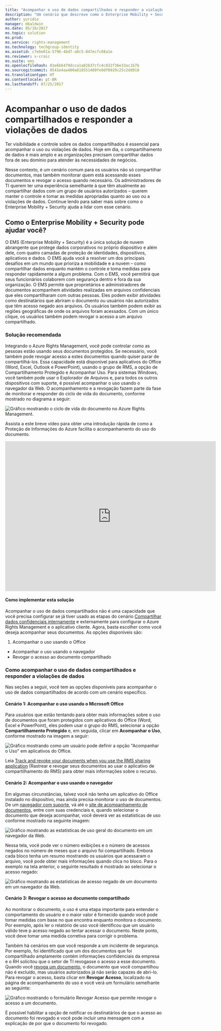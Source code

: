 ```yaml
---
title: "Acompanhar o uso de dados compartilhados e responder a violações de dados | Microsoft Docs"
description: "Um cenário que descreve como o Enterprise Mobility + Security pode ser usado para controlar o uso de dados compartilhados e responder a violações de dados, aproveitando os recursos do Azure Rights Management."
author: yuridio
manager: mbaldwin
ms.date: 05/18/2017
ms.topic: solution
ms.prod: 
ms.service: rights-management
ms.technology: techgroup-identity
ms.assetid: c7e6e01a-5796-4bd7-a0c5-847ecfc08a1e
ms.reviewer: v-craic
ms.suite: ems
ms.openlocfilehash: 81e6b6479dcca1a82b37cfc4c832f36e33ac1b7b
ms.sourcegitcommit: 0541e4aa400a818551469fe9df8929c25c2dd918
ms.translationtype: HT
ms.contentlocale: pt-BR
ms.lasthandoff: 07/25/2017
---
```

# <a name="track-usage-of-shared-data-and-respond-to-data-abuse"></a>Acompanhar o uso de dados compartilhados e responder a violações de dados

Ter visibilidade e controle sobre os dados compartilhados é essencial para acompanhar o uso ou violações de dados. Hoje em dia, o compartilhamento de dados é mais amplo e as organizações precisam compartilhar dados fora de seu domínio para atender às necessidades de negócios.

Nesse contexto, é um cenário comum para os usuários não só compartilhar documentos, mas também monitorar quem está acessando esses documentos e revogar o acesso quando necessário. Os administradores de TI querem ter uma experiência semelhante à que têm atualmente ao compartilhar dados com um grupo de usuários autorizados – querem manter o controle e tomar as medidas apropriadas quanto ao uso ou a violações de dados. Continue lendo para saber mais sobre como o Enterprise Mobility + Security ajuda a lidar com esse cenário.

## <a name="how-can-enterprise-mobility--security-help-you"></a>Como o Enterprise Mobility + Security pode ajudar você?
O EMS (Enterprise Mobility + Security) é a única solução de nuvem abrangente que protege dados corporativos no próprio dispositivo e além dele, com quatro camadas de proteção de identidades, dispositivos, aplicativos e dados. O EMS ajuda você a resolver um dos principais desafios em um mundo que prioriza a mobilidade e a nuvem – como compartilhar dados enquanto mantém o controle e toma medidas para responder rapidamente a algum problema. Com o EMS, você permitirá que seus funcionários colaborem com segurança dentro e fora da sua organização. O EMS permite que proprietários e administradores de documentos acompanhem atividades realizadas em arquivos confidenciais que eles compartilharam com outras pessoas. Eles podem exibir atividades como destinatários que abriram o documento ou usuários não autorizados que têm acesso negado aos arquivos. Os usuários também podem exibir as regiões geográficas de onde os arquivos foram acessados. Com um único clique, os usuários também podem revogar o acesso a um arquivo compartilhado.

### <a name="recommended-solution"></a>Solução recomendada
Integrando o Azure Rights Management, você pode controlar como as pessoas estão usando seus documentos protegidos. Se necessário, você também pode revogar acesso a estes documentos quando quiser parar de compartilhá-los. Essa capacidade está disponível para aplicativos do Office (Word, Excel, Outlook e PowerPoint), usando o grupo de RMS, a opção de Compartilhamento Protegido e Acompanhar Uso. Para sistemas Windows, você também pode usar o Explorador de Arquivos e, para todos os outros dispositivos com suporte, é possível acompanhar o uso usando o navegador da Web. O acompanhamento e a revogação fazem parte da fase de monitorar e responder do ciclo de vida do documento, conforme mostrado no diagrama a seguir:

![Gráfico mostrando o ciclo de vida do documento no Azure Rights Management.](./media/infoprotect-track-usage-scenario/infoprotect-track-usage-scenario-fig1.png)

Assista a este breve vídeo para obter uma introdução rápida de como a Proteção de Informações do Azure facilita o acompanhamento do uso do documento.

<iframe width="675" height="480" src="https://sec.ch9.ms/ch9/76ac/35499c0a-859c-4a3e-9a5c-fa4e5d0e76ac/AzureRMSDocumentTrackingandRevocation_high.mp4 " frameborder="0" allowfullscreen></iframe>

#### <a name="how-to-implement-this-solution"></a>Como implementar esta solução
Acompanhar o uso de dados compartilhados não é uma capacidade que você precisa configurar se já tiver usado as etapas do cenário [Compartilhar dados confidenciais internamente](https://docs.microsoft.com/enterprise-mobility-security/solutions/share-sensitive-data) e externamente para configurar o Azure Rights Management e o aplicativo cliente. Agora, basta escolher como você deseja acompanhar seus documentos. As opções disponíveis são:

1. Acompanhar o uso usando o Office
- Acompanhar o uso usando o navegador
- Revogar o acesso ao documento compartilhado

### <a name="how-to-track-usage-of-shared-data-and-respond-to-data-abuse"></a>Como acompanhar o uso de dados compartilhados e responder a violações de dados
Nas seções a seguir, você tem as opções disponíveis para acompanhar o uso de dados compartilhados de acordo com um cenário específico.

#### <a name="scenario-1-track-usage-using-microsoft-office"></a>Cenário 1: Acompanhar o uso usando o Microsoft Office
Para usuários que estão tentando para obter mais informações sobre o uso de documentos que foram protegidos com aplicativos do Office (Word, Excel e PowerPoint), eles podem usar o grupo do RMS, selecionar a opção **Compartilhamento Protegido** e, em seguida, clicar em **Acompanhar o Uso**, conforme mostrado na imagem a seguir:

![Gráfico mostrando como um usuário pode definir a opção "Acompanhar o Uso" em aplicativos do Office.](./media/infoprotect-track-usage-scenario/infoprotect-track-usage-scenario-fig2.png)

Leia [Track and revoke your documents when you use the RMS sharing application](https://docs.microsoft.com/information-protection/rms-client/sharing-app-track-revoke) (Rastrear e revogar seus documentos ao usar o aplicativo de compartilhamento do RMS) para obter mais informações sobre o recurso.

#### <a name="scenario-2-track-usage-using-browser"></a>Cenário 2: Acompanhar o uso usando o navegador
Em algumas circunstâncias, talvez você não tenha um aplicativo do Office instalado no dispositivo, mas ainda precisa monitorar o uso de documentos. De um [navegador com suporte](https://docs.microsoft.com/rights-management/rms-client/sharing-app-track-revoke), vá até o [site de acompanhamento de documentos](http://go.microsoft.com/fwlink/?LinkId=529562), entre com suas credenciais e, quando selecionar o documento que deseja acompanhar, você deverá ver as estatísticas de uso conforme mostrado na seguinte imagem:

![Gráfico mostrando as estatísticas de uso geral do documento em um navegador da Web.](./media/infoprotect-track-usage-scenario/infoprotect-track-usage-scenario-fig3.png)

Nessa tela, você pode ver o número exibições e o número de acessos negados no número de meses que o arquivo foi compartilhado. Embora cada bloco tenha um resumo mostrando os usuários que acessaram o arquivo, você pode obter mais informações quando clica no bloco. Para o exemplo na tela anterior, o seguinte resultado é mostrado ao selecionar o acesso negado:

![Gráfico mostrando as estatísticas de acesso negado de um documento em um navegador da Web.](./media/infoprotect-track-usage-scenario/infoprotect-track-usage-scenario-fig4.png)

#### <a name="scenario-3-revoke-access-to-shared-document"></a>Cenário 3: Revogar o acesso ao documento compartilhado

Ao monitorar o documento, o uso é uma etapa importante para entender o comportamento do usuário e o maior valor é fornecido quando você pode tomar medidas com base no que encontra enquanto monitora o documento. Por exemplo, após ler o relatório de uso você identificou que um usuário válido teve p acesso negado ao tentar acessar o documento. Neste ponto, você deve tomar uma medida corretiva para corrigir o problema.

Também há cenários em que você responde a um incidente de segurança. Por exemplo, foi identificado que um dos documentos que foi compartilhado amplamente contém informações confidenciais da empresa e o RH solicitou que o setor de TI revogasse o acesso a esse documento. Quando você [revoga um documento](https://docs.microsoft.com/rights-management/rms-client/sharing-app-track-revoke), o documento que você compartilhou não é excluído, mas usuários autorizados já não serão capazes de abri-lo. Para revogar o acesso, basta clicar em **Revogar Acesso**, localizado na página de acompanhamento do uso e você verá um formulário semelhante ao seguinte:

![Gráfico mostrando o formulário Revogar Acesso que permite revogar o acesso a um documento.](./media/infoprotect-track-usage-scenario/infoprotect-track-usage-scenario-fig5.png)

É possível habilitar a opção de notificar os destinatários de que o acesso ao documento foi revogado e você pode incluir uma mensagem com a explicação de por que o documento foi revogado.
